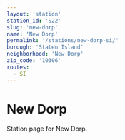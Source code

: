 ```yaml
---
layout: 'station'
station_id: 'S22'
slug: 'new-dorp'
name: 'New Dorp'
permalink: '/stations/new-dorp-si/'
borough: 'Staten Island'
neighborhood: 'New Dorp'
zip_code: '10306'
routes:
  - SI
---
```

# New Dorp

Station page for New Dorp.
